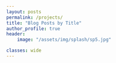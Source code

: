 ```yaml
---
layout: posts
permalink: /projects/
title: "Blog Posts by Title"
author_profile: true
header:
    image: "/assets/img/splash/sp5.jpg"

classes: wide
---
```

